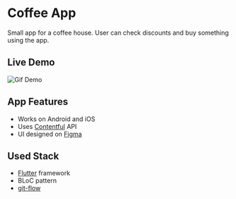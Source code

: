 # Coffee App

Small app for a coffee house. User can check discounts and buy something using the app.

Live Demo
----------

![Gif Demo](https://i.ibb.co/hDKGtj7/coffee-app-demo.gif)

App Features
------------
- Works on Android and iOS
- Uses [Contentful](https://www.contentful.com/) API
- UI designed on [Figma](https://www.figma.com/file/oidBIPtwflevBwCOuetNSK/Coffee-App?node-id=0%3A1)


Used Stack
----------

- [Flutter](https://flutter.dev/) framework
- BLoC pattern
- [git-flow](https://danielkummer.github.io/git-flow-cheatsheet/)